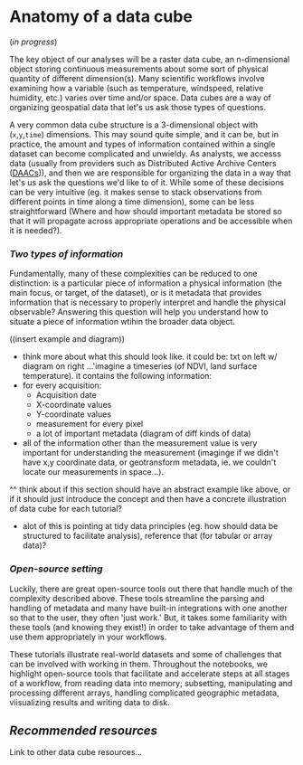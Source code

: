 # Anatomy of a data cube 

(*in progress*)

The key object of our analyses will be a raster data cube, an n-dimensional object storing continuous measurements about some sort of physical quantity of different dimension(s). Many scientific workflows involve examining how a variable (such as temperature, windspeed, relative humidity, etc.) varies over time and/or space. Data cubes are a way of organizing geospatial data that let's us ask those types of questions. 

A very common data cube structure is a 3-dimensional object with (`x`,`y`,`time`) dimensions. This may sound quite simple, and it can be, but in practice, the amount and types of information contained within a single dataset can become complicated and unwieldy. As analysts, we accesss data (usually from providers such as Distributed Active Archive Centers ([DAACs](https://nssdc.gsfc.nasa.gov/earth/daacs.html))), and then we are responsible for organizing the data in a way that let's us ask the questions we'd like to of it. While some of these decisions can be very intuitive (eg. it makes sense to stack observations from different points in time along a time dimension), some can be less straightforward (Where and how should important metadata be stored so that it will propagate across appropriate operations and be accessible when it is needed?). 

### *Two types of information*
Fundamentally, many of these complexities can be reduced to one distinction: is a particular piece of information a physical information (the main focus, or target, of the dataset), or is it metadata that provides information that is necessary to properly interpret and handle the physical observable? Answering this question will help you understand how to situate a piece of information wtihin the broader data object. 

((insert example and diagram))
- think more about what this should look like. it could be: txt on left w/ diagram on right
...'imagine a timeseries (of NDVI, land surface temperature). it contains the following information:
- for every acquisition:
    - Acquisition date
    - X-coordinate values
    - Y-coordinate values
    - measurement for every pixel
    - a lot of important metadata
    (diagram of diff kinds of data)
- all of the information other than the measurement value is very important for understanding the measurement (imaginge if we didn't have x,y coordinate data, or geotransform metadata, ie. we couldn't locate our measurements in space...). 

^^ think about if this section should have an abstract example like above, or if it should just introduce the concept and then have a concrete illustration of data cube for each tutorial?

- alot of this is pointing at tidy data principles (eg. how should data be structured to facilitate analysis), reference that (for tabular or array data)? 

### *Open-source setting*

Luckily, there are great open-source tools out there that handle much of the complexity described above. These tools streamline the parsing and handling of metadata and many have built-in integrations with one another so that to the user, they often 'just work.' But, it takes some familiarity with these tools (and knowing they exist!) in order to take advantage of them and use them appropriately in your workflows. 

These tutorials illustrate real-world datasets and some of challenges that can be involved with working in them. Throughout the notebooks, we highlight open-source tools that facilitate and accelerate steps at all stages of a workflow, from reading data into memory; subsetting, manipulating and processing different arrays, handling complicated geographic metadata, viisualizing results and writing data to disk.


## *Recommended resources*
Link to other data cube resources...